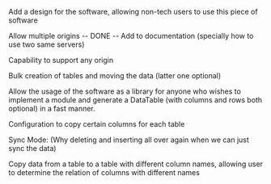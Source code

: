 Add a design for the software, allowing non-tech users to use this piece of software

Allow multiple origins -- DONE -- Add to documentation (specially how to use two same servers)

Capability to support any origin

Bulk creation of tables and moving the data (latter one optional)

Allow the usage of the software as a library for anyone who wishes to implement a module and generate a DataTable (with columns and rows both optional) in a fast manner.

Configuration to copy certain columns for each table

Sync Mode: (Why deleting and inserting all over again when we can just sync the data)

Copy data from a table to a table with different column names, allowing user to determine the relation of columns with different names

